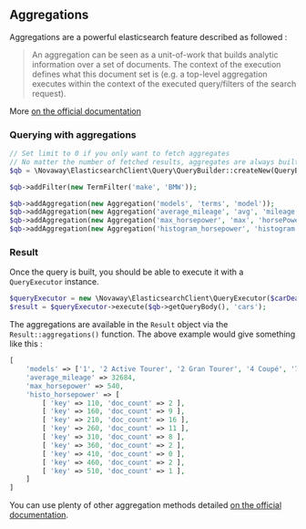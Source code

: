 ## Aggregations

Aggregations are a powerful elasticsearch feature described as followed :

> An aggregation can be seen as a unit-of-work that builds analytic information over a set of documents. The context of the execution defines what this document set is (e.g. a top-level aggregation executes within the context of the executed query/filters of the search request).

More [on the official documentation](https://www.elastic.co/guide/en/elasticsearch/reference/current/search-aggregations.html)

### Querying with aggregations

```php
// Set limit to 0 if you only want to fetch aggregates
// No matter the number of fetched results, aggregates are always built over all query hits
$qb = \Novaway\ElasticsearchClient\Query\QueryBuilder::createNew(QueryBuilder::DEFAULT_OFFSET, 0);

$qb->addFilter(new TermFilter('make', 'BMW'));

$qb->addAggregation(new Aggregation('models', 'terms', 'model'));
$qb->addAggregation(new Aggregation('average_mileage', 'avg', 'mileage'));
$qb->addAggregation(new Aggregation('max_horsepower', 'max', 'horsePower'));
$qb->addAggregation(new Aggregation('histogram_horsepower', 'histogram', 'horsePower', ['interval' => '50']));
```

### Result

Once the query is built, you should be able to execute it with a `QueryExecutor` instance. 

```php
$queryExecutor = new \Novaway\ElasticsearchClient\QueryExecutor($carDealerIndex);
$result = $queryExecutor->execute($qb->getQueryBody(), 'cars');
```

The aggregations are available in the `Result` object via the `Result::aggregations()` function. The above example would give something like this :

```php
[
	'models' => ['1', '2 Active Tourer', '2 Gran Tourer', '4 Coupé', '7 Sedan', 'X1', 'X3', 'M6 Coupé'],
	'average_mileage' => 32684,
	'max_horsepower' => 540,
	'histo_horsepower' => [
		[ 'key' => 110, 'doc_count' => 2 ],
		[ 'key' => 160, 'doc_count' => 9 ],
		[ 'key' => 210, 'doc_count' => 16 ],
		[ 'key' => 260, 'doc_count' => 11 ],
		[ 'key' => 310, 'doc_count' => 8 ],
		[ 'key' => 360, 'doc_count' => 2 ],
		[ 'key' => 410, 'doc_count' => 0 ],
		[ 'key' => 460, 'doc_count' => 2 ],
		[ 'key' => 510, 'doc_count' => 1 ],
	]
]
```

You can use plenty of other aggregation methods detailed [on the official documentation](https://www.elastic.co/guide/en/elasticsearch/reference/current/search-aggregations.html).
